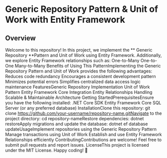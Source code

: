 # Generic Repository Pattern & Unit of Work with Entity Framework
## Overview
Welcome to this repository! In this project, we implement the ** Generic Repository **Pattern and Unit of Work using Entity Framework. Additionally, we explore Entity Framework relationships such as:
One-to-Many
One-to-One
Many-to-Many
Benefits of Using This PatternImplementing the Generic Repository Pattern and Unit of Work provides the following advantages:
Reduces code redundancy
Encourages a consistent development pattern
Minimizes potential errors
Simplifies centralized data access logic maintenance
FeaturesGeneric Repository Implementation
Unit of Work Pattern
Entity Framework Core Integration
Entity Relationships Handling
Scalable & Maintainable Architecture
Getting StartedPrerequisitesEnsure you have the following installed:
.NET Core SDK
Entity Framework Core
SQL Server (or any preferred database)
InstallationClone this repository:
git clone https://github.com/your-username/repository-name.gitNavigate to the project directory:
cd repository-nameRestore dependencies:
dotnet restoreApply migrations and update the database:
dotnet ef database updateUsageImplement repositories using the Generic Repository Pattern
Manage transactions using Unit of Work
Establish and use Entity Framework Relationships efficiently
ContributingContributions are welcome! Feel free to submit pull requests and report issues.
LicenseThis project is licensed under the MIT License.
Happy coding! 🚀
